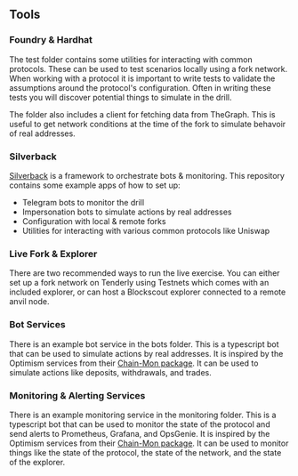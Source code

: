 ## Tools

### Foundry & Hardhat

The test folder contains some utilities for interacting with common protocols. These can be used to test scenarios locally using a fork network. When working with a protocol it is important to write tests to validate the assumptions around the protocol's configuration. Often in writing these tests you will discover potential things to simulate in the drill.

The folder also includes a client for fetching data from TheGraph. This is useful to get network conditions at the time of the fork to simulate behavoir of real addresses.

### Silverback

[Silverback](https://github.com/ApeWorX/silverback) is a framework to orchestrate bots & monitoring. This repository contains some example apps of how to set up:

* Telegram bots to monitor the drill
* Impersonation bots to simulate actions by real addresses
* Configuration with local & remote forks
* Utilities for interacting with various common protocols like Uniswap

### Live Fork & Explorer

There are two recommended ways to run the live exercise. You can either set up a fork network on Tenderly using Testnets which comes with an included explorer, or can host a Blockscout explorer connected to a remote anvil node.

### Bot Services

There is an example bot service in the bots folder. This is a typescript bot that can be used to simulate actions by real addresses. It is inspired by the Optimism services from their [Chain-Mon package](https://github.com/ethereum-optimism/optimism/tree/develop/packages/chain-mon). It can be used to simulate actions like deposits, withdrawals, and trades.

### Monitoring & Alerting Services

There is an example monitoring service in the monitoring folder. This is a typescript bot that can be used to monitor the state of the protocol and send alerts to Prometheus, Grafana, and OpsGenie. It is inspired by the Optimism services from their [Chain-Mon package](https://github.com/ethereum-optimism/optimism/tree/develop/packages/chain-mon). It can be used to monitor things like the state of the protocol, the state of the network, and the state of the explorer.

